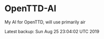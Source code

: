 # OpenTTD-AI
My AI for OpenTTD, will use primarily air

Latest backup: Sun Aug 25 23:04:02 UTC 2019
